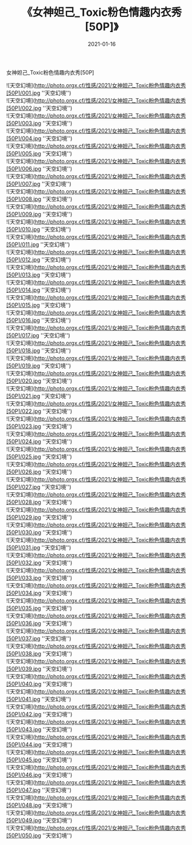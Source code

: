 ﻿---
layout: post
title:  《女神妲己_Toxic粉色情趣内衣秀[50P]》
date:   2021-01-16
img: http://photo.orgx.cf/性感/2021/女神妲己_Toxic粉色情趣内衣秀[50P]/000.jpg
tags: [美女, 性感, 泳衣]
---

女神妲己_Toxic粉色情趣内衣秀[50P]



![天空幻境](http://photo.orgx.cf/性感/2021/女神妲己_Toxic粉色情趣内衣秀[50P]/001.jpg ''天空幻境'') <br>
![天空幻境](http://photo.orgx.cf/性感/2021/女神妲己_Toxic粉色情趣内衣秀[50P]/002.jpg ''天空幻境'') <br>
![天空幻境](http://photo.orgx.cf/性感/2021/女神妲己_Toxic粉色情趣内衣秀[50P]/003.jpg ''天空幻境'') <br>
![天空幻境](http://photo.orgx.cf/性感/2021/女神妲己_Toxic粉色情趣内衣秀[50P]/004.jpg ''天空幻境'') <br>
![天空幻境](http://photo.orgx.cf/性感/2021/女神妲己_Toxic粉色情趣内衣秀[50P]/005.jpg ''天空幻境'') <br>
![天空幻境](http://photo.orgx.cf/性感/2021/女神妲己_Toxic粉色情趣内衣秀[50P]/006.jpg ''天空幻境'') <br>
![天空幻境](http://photo.orgx.cf/性感/2021/女神妲己_Toxic粉色情趣内衣秀[50P]/007.jpg ''天空幻境'') <br>
![天空幻境](http://photo.orgx.cf/性感/2021/女神妲己_Toxic粉色情趣内衣秀[50P]/008.jpg ''天空幻境'') <br>
![天空幻境](http://photo.orgx.cf/性感/2021/女神妲己_Toxic粉色情趣内衣秀[50P]/009.jpg ''天空幻境'') <br>
![天空幻境](http://photo.orgx.cf/性感/2021/女神妲己_Toxic粉色情趣内衣秀[50P]/010.jpg ''天空幻境'') <br>
![天空幻境](http://photo.orgx.cf/性感/2021/女神妲己_Toxic粉色情趣内衣秀[50P]/011.jpg ''天空幻境'') <br>
![天空幻境](http://photo.orgx.cf/性感/2021/女神妲己_Toxic粉色情趣内衣秀[50P]/012.jpg ''天空幻境'') <br>
![天空幻境](http://photo.orgx.cf/性感/2021/女神妲己_Toxic粉色情趣内衣秀[50P]/013.jpg ''天空幻境'') <br>
![天空幻境](http://photo.orgx.cf/性感/2021/女神妲己_Toxic粉色情趣内衣秀[50P]/014.jpg ''天空幻境'') <br>
![天空幻境](http://photo.orgx.cf/性感/2021/女神妲己_Toxic粉色情趣内衣秀[50P]/015.jpg ''天空幻境'') <br>
![天空幻境](http://photo.orgx.cf/性感/2021/女神妲己_Toxic粉色情趣内衣秀[50P]/016.jpg ''天空幻境'') <br>
![天空幻境](http://photo.orgx.cf/性感/2021/女神妲己_Toxic粉色情趣内衣秀[50P]/017.jpg ''天空幻境'') <br>
![天空幻境](http://photo.orgx.cf/性感/2021/女神妲己_Toxic粉色情趣内衣秀[50P]/018.jpg ''天空幻境'') <br>
![天空幻境](http://photo.orgx.cf/性感/2021/女神妲己_Toxic粉色情趣内衣秀[50P]/019.jpg ''天空幻境'') <br>
![天空幻境](http://photo.orgx.cf/性感/2021/女神妲己_Toxic粉色情趣内衣秀[50P]/020.jpg ''天空幻境'') <br>
![天空幻境](http://photo.orgx.cf/性感/2021/女神妲己_Toxic粉色情趣内衣秀[50P]/021.jpg ''天空幻境'') <br>
![天空幻境](http://photo.orgx.cf/性感/2021/女神妲己_Toxic粉色情趣内衣秀[50P]/022.jpg ''天空幻境'') <br>
![天空幻境](http://photo.orgx.cf/性感/2021/女神妲己_Toxic粉色情趣内衣秀[50P]/023.jpg ''天空幻境'') <br>
![天空幻境](http://photo.orgx.cf/性感/2021/女神妲己_Toxic粉色情趣内衣秀[50P]/024.jpg ''天空幻境'') <br>
![天空幻境](http://photo.orgx.cf/性感/2021/女神妲己_Toxic粉色情趣内衣秀[50P]/025.jpg ''天空幻境'') <br>
![天空幻境](http://photo.orgx.cf/性感/2021/女神妲己_Toxic粉色情趣内衣秀[50P]/026.jpg ''天空幻境'') <br>
![天空幻境](http://photo.orgx.cf/性感/2021/女神妲己_Toxic粉色情趣内衣秀[50P]/027.jpg ''天空幻境'') <br>
![天空幻境](http://photo.orgx.cf/性感/2021/女神妲己_Toxic粉色情趣内衣秀[50P]/028.jpg ''天空幻境'') <br>
![天空幻境](http://photo.orgx.cf/性感/2021/女神妲己_Toxic粉色情趣内衣秀[50P]/029.jpg ''天空幻境'') <br>
![天空幻境](http://photo.orgx.cf/性感/2021/女神妲己_Toxic粉色情趣内衣秀[50P]/030.jpg ''天空幻境'') <br>
![天空幻境](http://photo.orgx.cf/性感/2021/女神妲己_Toxic粉色情趣内衣秀[50P]/031.jpg ''天空幻境'') <br>
![天空幻境](http://photo.orgx.cf/性感/2021/女神妲己_Toxic粉色情趣内衣秀[50P]/032.jpg ''天空幻境'') <br>
![天空幻境](http://photo.orgx.cf/性感/2021/女神妲己_Toxic粉色情趣内衣秀[50P]/033.jpg ''天空幻境'') <br>
![天空幻境](http://photo.orgx.cf/性感/2021/女神妲己_Toxic粉色情趣内衣秀[50P]/034.jpg ''天空幻境'') <br>
![天空幻境](http://photo.orgx.cf/性感/2021/女神妲己_Toxic粉色情趣内衣秀[50P]/035.jpg ''天空幻境'') <br>
![天空幻境](http://photo.orgx.cf/性感/2021/女神妲己_Toxic粉色情趣内衣秀[50P]/036.jpg ''天空幻境'') <br>
![天空幻境](http://photo.orgx.cf/性感/2021/女神妲己_Toxic粉色情趣内衣秀[50P]/037.jpg ''天空幻境'') <br>
![天空幻境](http://photo.orgx.cf/性感/2021/女神妲己_Toxic粉色情趣内衣秀[50P]/038.jpg ''天空幻境'') <br>
![天空幻境](http://photo.orgx.cf/性感/2021/女神妲己_Toxic粉色情趣内衣秀[50P]/039.jpg ''天空幻境'') <br>
![天空幻境](http://photo.orgx.cf/性感/2021/女神妲己_Toxic粉色情趣内衣秀[50P]/040.jpg ''天空幻境'') <br>
![天空幻境](http://photo.orgx.cf/性感/2021/女神妲己_Toxic粉色情趣内衣秀[50P]/041.jpg ''天空幻境'') <br>
![天空幻境](http://photo.orgx.cf/性感/2021/女神妲己_Toxic粉色情趣内衣秀[50P]/042.jpg ''天空幻境'') <br>
![天空幻境](http://photo.orgx.cf/性感/2021/女神妲己_Toxic粉色情趣内衣秀[50P]/043.jpg ''天空幻境'') <br>
![天空幻境](http://photo.orgx.cf/性感/2021/女神妲己_Toxic粉色情趣内衣秀[50P]/044.jpg ''天空幻境'') <br>
![天空幻境](http://photo.orgx.cf/性感/2021/女神妲己_Toxic粉色情趣内衣秀[50P]/045.jpg ''天空幻境'') <br>
![天空幻境](http://photo.orgx.cf/性感/2021/女神妲己_Toxic粉色情趣内衣秀[50P]/046.jpg ''天空幻境'') <br>
![天空幻境](http://photo.orgx.cf/性感/2021/女神妲己_Toxic粉色情趣内衣秀[50P]/047.jpg ''天空幻境'') <br>
![天空幻境](http://photo.orgx.cf/性感/2021/女神妲己_Toxic粉色情趣内衣秀[50P]/048.jpg ''天空幻境'') <br>
![天空幻境](http://photo.orgx.cf/性感/2021/女神妲己_Toxic粉色情趣内衣秀[50P]/049.jpg ''天空幻境'') <br>
![天空幻境](http://photo.orgx.cf/性感/2021/女神妲己_Toxic粉色情趣内衣秀[50P]/050.jpg ''天空幻境'') <br>